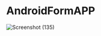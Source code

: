 # AndroidFormAPP



![Screenshot (135)](https://github.com/awaisiftikhar90/AndroidFormAPP/assets/43185991/8122c019-b88a-442e-97ae-94f66c025ca2)
